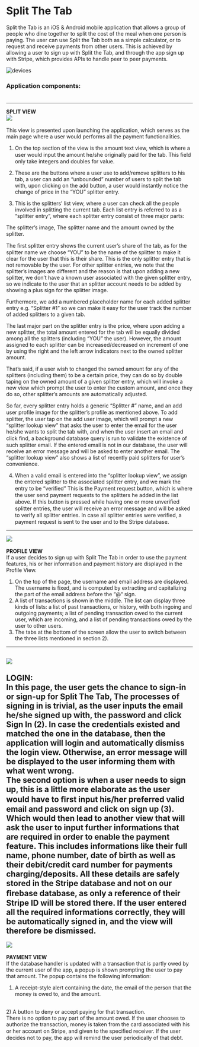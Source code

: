 # Split The Tab

Split the Tab is an iOS & Android mobile application that allows a group of people who dine together to split the cost of
the meal when one person is paying. The user can use Split the Tab both as a simple calculator, or to request and
receive payments from other users. This is achieved by allowing a user to sign up with Split the Tab, and through
the app sign up with Stripe, which provides APIs to handle peer to peer payments. 

![devices](https://i.imgur.com/BbDDg2u.png)

### Application components: <br/><br/>
------

**SPLIT VIEW** <br/>
![](https://i.imgur.com/DjAI1f8m.png)<br/><br/>
This view is presented upon launching the application, which serves as the main page where a user would performs all the payment functionalities.

1) On the top section of the view is the amount text view, which is where a user would input the amount he/she originally paid for the tab. This ﬁeld only take integers and doubles for value.

2) These are the buttons where a user use to add/remove splitters to his tab, a user can add an “unbounded” number of users to split the tab with, upon clicking on the add button, a user would instantly notice the change of price in the “YOU” splitter entry.

3) This is the splitters’ list view, where a user can check all the people involved in splitting the current tab. Each list entry is referred to as a “splitter entry”, where each splitter entry consist of three major parts:

The splitter’s image, The splitter name and the amount owned by the splitter.

The ﬁrst splitter entry shows the current user’s share of the tab, as for the splitter name we choose “YOU” to be the name of the splitter to make it clear for the user that this is their share. This is the only splitter entry that is not removable by the user. For other splitter entries, we note that the splitter’s images are different and the reason is that upon adding a new splitter, we don’t have a known user associated with the given splitter entry, so we indicate to the user that an splitter account needs to be added by showing a plus sign for the splitter image.

Furthermore, we add a numbered placeholder name for each added splitter entry e.g. “Splitter #1” so we can make it easy for the user track the number of added splitters to a given tab.

The last major part on the splitter entry is the price, where upon adding a new splitter, the total amount entered for the tab will be equally divided among all the splitters (including “YOU” the user). However, the amount assigned to each splitter can be increased/decreased on increment of one by using the right and the left arrow indicators next to the owned splitter amount.

That’s said, if a user wish to changed the owned amount for any of the splitters (including them) to be a certain price, they can do so by double taping on the owned amount of a given splitter entry, which will invoke a new view which prompt the user to enter the custom amount, and once they do so, other splitter’s amounts are automatically adjusted.

So far, every splitter entry holds a generic “Splitter #” name, and an add user proﬁle image for the splitter’s proﬁle as mentioned above. To add splitter, the user tap on the add user image, which will prompt a new “splitter lookup view” that asks the user to enter the email for the user he/she wants to split the tab with, and when the user insert an email and click ﬁnd, a background database query is run to validate the existence of such splitter email. If the entered email is not in our database, the user will receive an error message and will be asked to enter another email. The “splitter lookup view” also shows a list of recently paid splitters for user’s convenience.

4) When a valid email is entered into the “splitter lookup view”, we assign the entered splitter to the associated splitter entry, and we mark the entry to be “veriﬁed” This is the Payment request button, which is where the user send payment requests to the splitters he added in the list above. If this button is pressed while having one or more unveriﬁed splitter entries, the user will receive an error message and will be asked to verify all splitter entries.
In case all splitter entries were veriﬁed, a payment request is sent to the user and to the Stripe database.
------
![](https://i.imgur.com/dnBif8Rm.png)<br/><br/>
**PROFILE VIEW** <br/>
If a user decides to sign up with Split The Tab in order to use the payment
features, his or her information and payment history are displayed in the
Profile View.<br/>
1) On the top of the page, the username and email address are displayed.
The username is fixed, and is computed by extracting and capitalizing
the part of the email address before the “@“ sign.<br/>
2) A list of transactions is shown in the middle. The list can display three
kinds of lists: a list of past transactions, or history, with both ingoing and outgoing payments; a list of pending transaction owed to the current
user, which are incoming, and a list of pending transactions owed by
the user to other users.<br/>
3) The tabs at the bottom of the screen allow the user to switch between
the three lists mentioned in section 2). 
------
![](https://i.imgur.com/mGyWFVlm.png)<br/><br/>
**LOGIN:**<br/>
In this page, the user gets the chance to sign-in or sign-up for Split The Tab, The processes of signing in is trivial, as the user inputs the email he/she signed up with, the password and click Sign In (2). In case the credentials existed and matched the one in the database, then the application will login and automatically dismiss the login view. Otherwise, an error message will be displayed to the user informing them with what went wrong.
<br/>
The second option is when a user needs to sign up, this is a little more elaborate as the user would have to ﬁrst input his/her preferred valid email and password and click on sign up (3). Which would then lead to another view that will ask the user to input further informations that are required in order to enable the payment feature. This includes informations like their full name, phone number, date of birth as well as their debit/credit card number for payments charging/deposits. All these details are safely stored in the Stripe database and not on our ﬁrebase database, as only a reference of their Stripe ID will be stored there. If the user entered all the required informations correctly, they will be automatically signed in, and the view will therefore be dismissed.
------
![](https://i.imgur.com/mGyWFVlm.png)<br/><br/>
**PAYMENT VIEW**<br/>
If the database handler is updated with a transaction that is partly owed by the current user of the app, a popup is shown prompting the user to pay that amount. The popup contains the following information:
<br/>
1) A receipt-style alert containing the date, the email of the person that the money is owed to, and the amount.
<br/>
2) A button to deny or accept paying for that transaction.
<br/>
There is no option to pay part of the amount owed. If the user chooses to authorize the transaction, money is taken from the card associated with his or her account on Stripe, and given to the speciﬁed receiver. If the user decides not to pay, the app will remind the user periodically of that debt.
